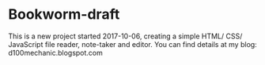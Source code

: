 # Bookworm-draft
This is a new project started 2017-10-06, creating a simple HTML/ CSS/ JavaScript file reader, note-taker and editor.  You can find details at my blog: d100mechanic.blogspot.com
